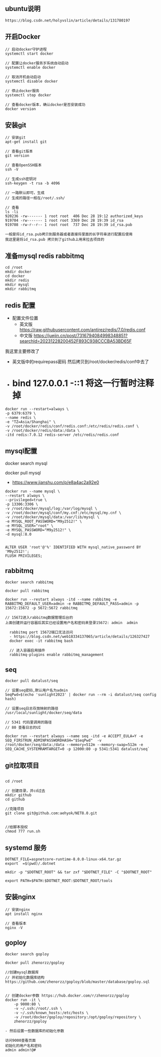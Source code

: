 ## ubuntu说明
```
https://blog.csdn.net/holyvslin/article/details/131780197
```

## 开启Docker
```
// 启动docker守护进程
systemctl start docker

// 配置让docker服务岁系统自动启动
systemctl enable docker

// 取消开机自动启动
systemctl disable docker

// 停止docker服务
systemctl stop docker

// 查看docker版本，确认docker是否安装成功
docker version 
```


## 安装git
```
// 安装git
apt-get install git

// 查看git版本
git version

// 查看OpenSSH版本
ssh -V

// 生成ssh密钥对
ssh-keygen -t rsa -b 4096

// 一路默认即可，生成
// 生成的路径一般在/root/.ssh/

// 查看
ls -li
920236 -rw------- 1 root root  406 Dec 28 19:12 authorized_keys
919704 -rw------- 1 root root 3369 Dec 28 19:39 id_rsa
919708 -rw-r--r-- 1 root root  737 Dec 28 19:39 id_rsa.pub

一般是将id_rsa.pub拷贝到服务器或者直接将里面的长字符串进行配置后使用
我这里是将id_rsa.pub 拷贝到了github上用来拉去项目的
```

## 准备mysql redis rabbitmq
```
cd /root
mkdir docker
cd docker 
mkdir redis
mkdir mysql
mkdir rabbitmq
```

## redis 配置
- 配置文件位置
  - 英文版 https://raw.githubusercontent.com/antirez/redis/7.0/redis.conf
  - 中文版 https://juejin.cn/post/7316794084998348851?searchId=20231228200452F893C938CCCBA53BD65F

我这里主要修改了
- 英文版中的requirepass密码 然后拷贝到/root/docker/redis/conf中去了
- # bind 127.0.0.1 -::1 将这一行暂时注释掉

```
docker run --restart=always \
-p 6379:6379 \
--name redis \
-e "TZ=Asia/Shanghai" \
-v /root/docker/redis/conf/redis.conf:/etc/redis/redis.conf \
-v /root/docker/redis/data:/data \
-itd redis:7.0.12 redis-server /etc/redis/redis.conf
```

## mysql配置
docker search mysql

docker pull mysql

- https://www.jianshu.com/p/e8a4ac2a92e0
```
docker run --name mysql \
--restart always \
--privileged=true \
-p 13306:3306 \
-v /root/docker/mysql/log:/var/log/mysql \
-v /root/docker/mysql/conf/my.cnf:/etc/mysql/my.cnf \
-v /root/docker/mysql/data:/var/lib/mysql \
-e MYSQL_ROOT_PASSWORD="M9y2512!" \
-e MYSQL_USER="root" \
-e MYSQL_PASSWORD="M9y2512!" \
-d mysql:8.0


ALTER USER 'root'@'%' IDENTIFIED WITH mysql_native_password BY 'M9y2512!';
FLUSH PRIVILEGES;
```

## rabbitmq 
```
docker search rabbitmq

docker pull rabbitmq

docker run --restart always -itd --name rabbitmq -e RABBITMQ_DEFAULT_USER=admin -e RABBITMQ_DEFAULT_PASS=admin -p 15672:15672 -p 5672:5672 rabbitmq

// 15672进入rabbitmq数据管理后台的
上面创建并运行容器后其实已经设置用户名和密码来登录15672: admin  admin

  rabbitmq port 15672端口无法访问
  - https://blog.csdn.net/web18334137065/article/details/126327427
  docker exec -it rabbitmq bash

  // 进入容器启用插件
  rabbitmq-plugins enable rabbitmq_management
```

## seq
```
docker pull datalust/seq

// 设置seq密码,默认用户名为admin
SeqPwd=$(echo 'sunlight2023' | docker run --rm -i datalust/seq config hash) 

// 设置seq日志存放映射的路径
/usr/local/sunlight/docker/seq/data

// 5341 代码里调用的路径
// 80 查看日志的UI

docker run --restart always --name seq -itd -e ACCEPT_EULA=Y -e SEQ_FIRSTRUN_ADMINPASSWORDHASH="$SeqPwd"  -v /root/docker/seq/data:/data --memory=512m --memory-swap=512m -e SEQ_CACHE_SYSTEMRAMTARGET=0 -p 12000:80 -p 5341:5341 datalust/seq`
```
## git拉取项目
```

cd /root

// 创建目录，并cd过去
mkdir github
cd github

//克隆项目
git clone git@github.com:aehyok/NET8.0.git


//给脚本授权
chmod 777 run.sh
```

## systemd 服务
```
DOTNET_FILE=aspnetcore-runtime-8.0.0-linux-x64.tar.gz
export  =$(pwd)/.dotnet

mkdir -p "$DOTNET_ROOT" && tar zxf "$DOTNET_FILE" -C "$DOTNET_ROOT"

export PATH=$PATH:$DOTNET_ROOT:$DOTNET_ROOT/tools
```


## 安装nginx
```
// 安装nginx
apt install nginx

// 查看版本
nginx -V
```


## goploy
```
docker search goploy

docker pull zhenorzz/goploy

//创建mysql数据库
// 并初始化数据库结构
https://github.com/zhenorzz/goploy/blob/master/database/goploy.sql


// 创建docker参数 https://hub.docker.com/r/zhenorzz/goploy
docker run -it \
    -p 9000:80 \
    -v ~/.ssh:/root/.ssh \
    -v ~/.ssh/known_hosts:/etc/hosts \
    -v /root/docker/goploy/repository:/opt/goploy/repository \
    zhenorzz/goploy

- 然后设置一些数据库的初始化参数

访问9000查看页面
初始化的用户名和密码
admin admin!@#

```